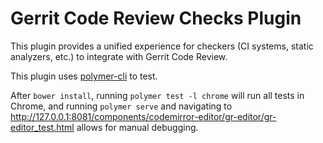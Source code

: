 # Gerrit Code Review Checks Plugin

This plugin provides a unified experience for checkers (CI systems, static
analyzers, etc.) to integrate with Gerrit Code Review.

This plugin uses [polymer-cli](https://www.polymer-project.org/1.0/docs/tools/polymer-cli#install) to test.

After `bower install`, running `polymer test -l chrome` will run all tests in Chrome, and running `polymer serve` and navigating to http://127.0.0.1:8081/components/codemirror-editor/gr-editor/gr-editor_test.html allows for manual debugging.